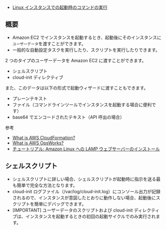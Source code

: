 - [Linux インスタンスでの起動時のコマンドの実行](http://docs.aws.amazon.com/ja_jp/AWSEC2/latest/UserGuide/user-data.html)

## 概要

- Amazon EC2 でインスタンスを起動するとき、起動後にそのインスタンスに `ユーザーデータ`を渡すことができます。
- 一般的な自動設定タスクを実行したり、スクリプトを実行したりできます。

2 つのタイプのユーザーデータを Amazon EC2 に渡すことができます。

- シェルスクリプト
- cloud-init ディレクティブ

また、このデータは以下の形式で起動ウィザードに渡すこともできます。

- プレーンテキスト
- ファイル（コマンドラインツールでインスタンスを起動する場合に便利です）
-  base64 でエンコードされたテキスト（API 呼出の場合）


参考

- [What is AWS CloudFormation?](http://docs.aws.amazon.com/AWSCloudFormation/latest/UserGuide/Welcome.html)
- [What is AWS OpsWorks?](http://docs.aws.amazon.com/opsworks/latest/userguide/welcome.html)
- [チュートリアル: Amazon Linux への LAMP ウェブサーバーのインストール](http://docs.aws.amazon.com/ja_jp/AWSEC2/latest/UserGuide/install-LAMP.html)


## シェルスクリプト

- シェルスクリプトに詳しい場合、シェルスクリプトが起動時に指示を送る最も簡単で完全な方法となります。
- cloud-init ログファイル（/var/log/cloud-init.log）にコンソール出力が記録されるので、インスタンスが意図したとおりに動作しない場合、起動後にスクリプトを簡単にデバッグできます。
- [IMPORTANT] ユーザーデータのスクリプトおよび cloud-init ディレクティブは、インスタンスを起動するときの初回の起動サイクルでのみ実行されます。

